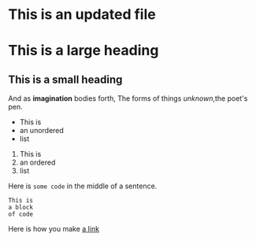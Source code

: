 # This is an updated file
# This is a large heading
## This is a small heading

And as **imagination** bodies forth,
The forms of things *unknown*,the poet's pen.

- This is
- an unordered
- list

1. This is
2. an ordered
3. list

Here is `some code` in the middle of a sentence.

```
This is 
a block 
of code
```
Here is how you make [a link](google.com)


